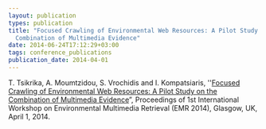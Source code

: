```yaml
---
layout: publication
types: publication
title: "Focused Crawling of Environmental Web Resources: A Pilot Study on the
  Combination of Multimedia Evidence"
date: 2014-06-24T17:12:29+03:00
tags: conference_publications
publication_date: 2014-04-01
---
```

T. Tsikrika, A. Moumtzidou, S. Vrochidis and I. Kompatsiaris, ''[Focused Crawling of Environmental Web Resources: A Pilot Study on the Combination of Multimedia Evidence](http://ceur-ws.org/Vol-1222/paper9.pdf)”, Proceedings of 1st International Workshop on Environmental Multimedia Retrieval (EMR 2014), Glasgow, UK, April 1, 2014.